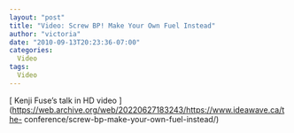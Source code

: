 ```yaml
---
layout: "post"
title: "Video: Screw BP! Make Your Own Fuel Instead"
author: "victoria"
date: "2010-09-13T20:23:36-07:00"
categories:
  Video
tags: 
  Video
---
```


[ Kenji Fuse’s talk in HD video
](https://web.archive.org/web/20220627183243/https://www.ideawave.ca/the-
conference/screw-bp-make-your-own-fuel-instead/)


[//]: # (Retrieved from https://web.archive.org/web/20220627182155/https://www.ideawave.ca/video-screw-bp-make-your-own-fuel-instead/)